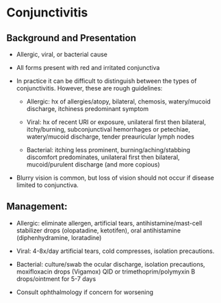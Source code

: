 # Conjunctivitis

## Background and Presentation

- Allergic, viral, or bacterial cause

- All forms present with red and irritated conjunctiva

- In practice it can be difficult to distinguish between the types of
    conjunctivitis. However, these are rough guidelines:

    - Allergic: hx of allergies/atopy, bilateral, chemosis, watery/mucoid
        discharge, itchiness predominant symptom

    - Viral: hx of recent URI or exposure, unilateral first then
        bilateral, itchy/burning, subconjunctival hemorrhages or petechiae,
        watery/mucoid discharge, tender preauricular lymph nodes

    - Bacterial: itching less prominent, burning/aching/stabbing
        discomfort predominates, unilateral first then bilateral,
        mucoid/purulent discharge (and more copious)

- Blurry vision is common, but loss of vision should not occur if
    disease limited to conjunctiva.

## Management:

- Allergic: eliminate allergen, artificial tears,
    antihistamine/mast-cell stabilizer drops (olopatadine, ketotifen),
    oral antihistamine (diphenhydramine, loratadine)

- Viral: 4-8x/day artificial tears, cold compresses, isolation
    precautions.

- Bacterial: culture/swab the ocular discharge, isolation precautions,
    moxifloxacin drops (Vigamox) QID or trimethoprim/polymyxin B
    drops/ointment for 5-7 days

- Consult ophthalmology if concern for worsening
